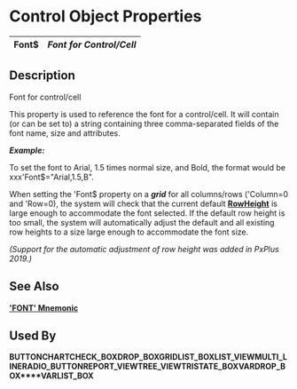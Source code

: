 # Control Object Properties

**Font$** |  **_Font for Control/Cell_**  
---|---  
  
## Description

Font for control/cell

This property is used to reference the font for a control/cell. It will contain (or can be set to) a string containing three comma-separated fields of the font name, size and attributes.

**_Example:_**

To set the font to Arial, 1.5 times normal size, and Bold, the format would be xxx'Font$="Arial,1.5,B".

When setting the 'Font$ property on a **_grid_** for all columns/rows ('Column=0 and 'Row=0), the system will check that the current default **[RowHeight](rowheight.md)** is large enough to accommodate the font selected. If the default row height is too small, the system will automatically adjust the default and all existing row heights to a size large enough to accommodate the font size.

_(Support for the automatic adjustment of row height was added in PxPlus 2019.)_

## See Also

[**'FONT' Mnemonic**](../mnemonics/font.md)

## Used By

**BUTTON****CHART****CHECK_BOX****DROP_BOX****GRID****LIST_BOX****LIST_VIEW****MULTI_LINE****RADIO_BUTTON****REPORT_VIEW****TREE_VIEW****TRISTATE_BOX****VARDROP_BOX****VARLIST_BOX**
